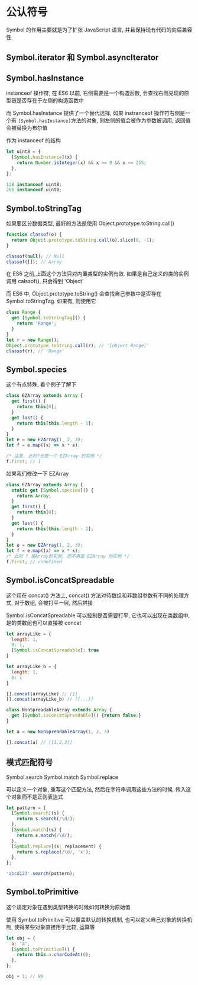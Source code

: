 # 公认符号

Symbol 的作用主要就是为了扩张 JavaScript 语言, 并且保持现有代码的向后兼容性

## Symbol.iterator 和 Symbol.asyncIterator

## Symbol.hasInstance

instanceof 操作符, 在 ES6 以前, 右侧需要是一个构造函数, 会查找右侧兑现的原型链是否存在于左侧的构造函数中

而 Symbol.hasInstance 提供了一个替代选择, 如果 instranceof 操作符右侧是一个有 `[Symbol.hasInstance]`方法的对象, 则左侧的值会被作为参数被调用, 返回值会被替换为布尔值

作为 instanceof 的结构

```js
let uint8 = {
  [Symbol.hasInstance](x) {
    return Number.isInteger(x) && x >= 0 && x <= 255;
  },
};

128 instanceof uint8;
266 instanceof uint8;
```

## Symbol.toStringTag

如果要区分数据类型, 最好的方法是使用 Object.prototype.toString.call()

```js
function classof(o) {
  return Object.prototype.toString.call(o).slice(8, -1);
}

classof(null); // Null
classof([]); // Array
```

在 ES6 之前,上面这个方法只对内置类型的实例有效. 如果是自己定义的类的实例调用 calssof(), 只会得到 'Object'

而 ES6 中, Object.prototype.toString() 会查找自己参数中是否存在 Symbol.toStringTag. 如果有, 则使用它

```js
class Range {
  get [Symbol.toStringTag]() {
    return 'Range';
  }
}
let r = new Range();
Object.prototype.toString.call(r); // '[object Range]'
classof(r); // 'Range'
```

## Symbol.species

这个有点特殊, 看个例子了解下

```js
class EZArray extends Array {
  get first() {
    return this[0];
  }
  get last() {
    return this[this.length - 1];
  }
}
let e = new EZArray(1, 2, 3);
let f = e.map((x) => x * x);

/* 注意, 此时f也是一个 EZArray 的实例 */
f.first; // 1
```

如果我们修改一下 EZArray

```js
class EZArray extends Array {
  static get [Symbol.species]() {
    return Array;
  }
  get first() {
    return this[0];
  }
  get last() {
    return this[this.length - 1];
  }
}
let e = new EZArray(1, 2, 3);
let f = e.map((x) => x * x);
/* 此时 f 是Array的实例, 而不再是 EZArray 的实例 */
f.first; // undefined
```

## Symbol.isConcatSpreadable

这个用在 concat() 方法上, concat() 方法对待数组和非数组参数有不同的处理方式, 对于数组, 会被打平一层, 然后拼接

Symbol.isConcatSpreadable 可以控制是否需要打平, 它也可以出现在类数组中, 是的类数组也可以直接被 concat

```js
let arrayLike = {
  length: 1,
  0: 1,
  [Symbol.isConcatSpreadable]: true
}

let arrayLike_b = {
  length: 1,
  0: 1
}

[].concat(arrayLike) // [1]
[].concat(arrayLike_b) // [{...}]
```

```js
class NonSpreadableArray extends Array {
  get [Symbol.isConcatSpreadable]() {return false;}
}

let a = new NonSpreadableArray(1, 2, 3)

[].concat(a) // [[1,2,3]]
```

## 模式匹配符号

Symbol.search Symbol.match Symbol.replace

可以定义一个对象, 重写这个匹配方法, 然后在字符串调用这些方法的时候, 传入这个对象而不是正则表达式

```js
let pattern = {
  [Symbol.search](s) {
    return s.search(/\d/);
  },
  [Symbol.match](s) {
    return s.match(/\d/);
  },
  [Symbol.replace](s, replacement) {
    return s.replace(/\d/, 'x');
  },
};

'abcd123'.search(pattern);
```

## Symbol.toPrimitive

这个规定对象在遇到类型转换的时候如何转换为原始值

使用 Symbol.toPrimitive 可以覆盖默认的转换机制, 也可以定义自己对象的转换机制, 使得某些对象直接用于比较, 运算等

```js
let obj = {
  a: 'a',
  [Symbol.toPrimitive]() {
    return this.a.charCodeAt(0);
  },
};

obj + 1; // 98
```
